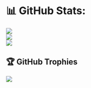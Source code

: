 # 📊 GitHub Stats:
![](https://github-readme-stats.vercel.app/api?username=fuchsisst&theme=tokyonight&hide_border=true&include_all_commits=false&count_private=true)<br/>
![](https://github-readme-streak-stats.herokuapp.com/?user=Borschik0&theme=tokyonight&hide_border=true)<br/>
![](https://github-readme-stats.vercel.app/api/top-langs/?username=fuchsisst0&theme=tokyonight&hide_border=true&include_all_commits=false&count_private=true&layout=compact)

## 🏆 GitHub Trophies
![](https://github-profile-trophy.vercel.app/?username=fuchsisst0&theme=tokyonight&no-frame=true&no-bg=false&margin-w=4)



  
